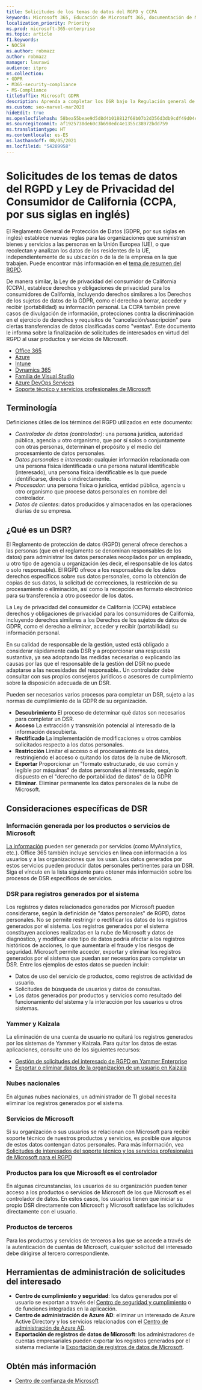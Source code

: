 ```yaml
---
title: Solicitudes de los temas de datos del RGPD y CCPA
keywords: Microsoft 365, Educación de Microsoft 365, documentación de Microsoft 365, RGPD, CCPA
localization_priority: Priority
ms.prod: microsoft-365-enterprise
ms.topic: article
f1.keywords:
- NOCSH
ms.author: robmazz
author: robmazz
manager: laurawi
audience: itpro
ms.collection:
- GDPR
- M365-security-compliance
- MS-Compliance
titleSuffix: Microsoft GDPR
description: Aprenda a completar los DSR bajo la Regulación general de protección de datos (GPDR) y la Ley de privacidad del consumidor de California (CCPA) utilizando los productos y servicios de Microsoft.
ms.custom: seo-marvel-mar2020
hideEdit: true
ms.openlocfilehash: 58bea55beae9d5d8d4b018812f68b07b2d356d3db9cdf49d04ef8523e4db0b5b
ms.sourcegitcommit: af1925730de60c3b698edc4e1355c38972bdd759
ms.translationtype: HT
ms.contentlocale: es-ES
ms.lasthandoff: 08/05/2021
ms.locfileid: "54289958"
---
```

# <a name="data-subject-requests-and-the-gdpr-and-ccpa"></a>Solicitudes de los temas de datos del RGPD y Ley de Privacidad del Consumidor de California (CCPA, por sus siglas en inglés)

El Reglamento General de Protección de Datos (GDPR, por sus siglas en inglés) establece nuevas reglas para las organizaciones que suministran bienes y servicios a las personas en la Unión Europea (UE), o que recolectan y analizan los datos de los residentes de la UE, independientemente de su ubicación o de la de la empresa en la que trabajen. Puede encontrar más información en el [tema de resumen del RGPD](gdpr.md).

De manera similar, la Ley de privacidad del consumidor de California (CCPA), establece derechos y obligaciones de privacidad para los consumidores de California, incluyendo derechos similares a los Derechos de los sujetos de datos de la GDPR, como el derecho a borrar, acceder y recibir (portabilidad) su información personal.  La CCPA también prevé casos de divulgación de información, protecciones contra la discriminación en el ejercicio de derechos y requisitos de "cancelación/suscripción" para ciertas transferencias de datos clasificadas como "ventas". Este documento le informa sobre la finalización de solicitudes de interesados en virtud del RGPD al usar productos y servicios de Microsoft.

- [Office 365](gdpr-dsr-Office365.md)
- [Azure](gdpr-dsr-Azure.md)
- [Intune](gdpr-dsr-Intune.md)
- [Dynamics 365](gdpr-dsr-Dynamics365.md)
- [Familia de Visual Studio](gdpr-dsr-visual-studio-family.md)
- [Azure DevOps Services](gdpr-dsr-vsts.md)
- [Soporte técnico y servicios profesionales de Microsoft](gdpr-dsr-prof-services.md)

## <a name="terminology"></a>Terminología

Definiciones útiles de los términos del RGPD utilizados en este documento:

- *Controlador de datos (controlador)*: una persona jurídica, autoridad pública, agencia u otro organismo, que por sí solos o conjuntamente con otras personas, determinan el propósito y el medio del procesamiento de datos personales.  
- *Datos personales* e *interesado*: cualquier información relacionada con una persona física identificada o una persona natural identificable (interesado), una persona física identificable es la que puede identificarse, directa o indirectamente.  
- *Procesador*: una persona física o jurídica, entidad pública, agencia u otro organismo que procese datos personales en nombre del controlador.  
- *Datos de clientes*: datos producidos y almacenados en las operaciones diarias de su empresa.

## <a name="what-is-a-dsr"></a>¿Qué es un DSR?

El Reglamento de protección de datos (RGPD) general ofrece derechos a las personas (que en el reglamento se denominan responsables de los datos) para administrar los datos personales recopilados por un empleado, u otro tipo de agencia u organización (es decir, el responsable de los datos o solo responsable). El RGPD ofrece a los responsables de los datos derechos específicos sobre sus datos personales, como la obtención de copias de sus datos, la solicitud de correcciones, la restricción de su procesamiento o eliminación, así como la recepción en formato electrónico para su transferencia a otro poseedor de los datos.

La Ley de privacidad del consumidor de California (CCPA) establece derechos y obligaciones de privacidad para los consumidores de California, incluyendo derechos similares a los Derechos de los sujetos de datos de GDPR, como el derecho a eliminar, acceder y recibir (portabilidad) su información personal.  

En su calidad de responsable de la gestión, usted está obligado a considerar rápidamente cada DSR y a proporcionar una respuesta sustantiva, ya sea adoptando las medidas necesarias o explicando las causas por las que el responsable de la gestión del DSR no puede adaptarse a las necesidades del responsable.. Un controlador debe consultar con sus propios consejeros jurídicos o asesores de cumplimiento sobre la disposición adecuada de un DSR.

Pueden ser necesarios varios procesos para completar un DSR, sujeto a las normas de cumplimiento de la GDPR de su organización.
  
- **Descubrimiento** El proceso de determinar qué datos son necesarios para completar un DSR.
- **Acceso** La extracción y transmisión potencial al interesado de la información descubierta.
- **Rectificado** La implementación de modificaciones u otros cambios solicitados respecto a los datos personales.
- **Restricción** Limitar el acceso o el procesamiento de los datos, restringiendo el acceso o quitando los datos de la nube de Microsoft.
- **Exportar** Proporcionar un "formato estructurado, de uso común y legible por máquinas" de datos personales al interesado, según lo dispuesto en el "derecho de portabilidad de datos" de la GDPR
- **Eliminar**. Eliminar permanente los datos personales de la nube de Microsoft.

## <a name="specific-dsr-considerations"></a>Consideraciones específicas de DSR

### <a name="insights-generated-by-microsoft-products-or-services"></a>Información generada por los productos o servicios de Microsoft

[La información](/microsoft-365/compliance/gdpr-dsr-office365#part-2-responding-to-dsrs-with-respect-to-insights-generated-by-office-365) pueden ser generada por servicios (como MyAnalytics, etc.). Office 365 también incluye servicios en línea con información a los usuarios y a las organizaciones que los usan. Los datos generados por estos servicios pueden producir datos personales pertinentes para un DSR. Siga el vínculo en la lista siguiente para obtener más información sobre los procesos de DSR específicos de servicios.  

### <a name="dsrs-for-system-generated-logs"></a>DSR para registros generados por el sistema

Los registros y datos relacionados generados por Microsoft pueden considerarse, según la definición de "datos personales" de RGPD, datos personales. No se permite restringir o rectificar los datos de los registros generados por el sistema. Los registros generados por el sistema constituyen acciones realizadas en la nube de Microsoft y datos de diagnóstico, y modificar este tipo de datos podría afectar a los registros históricos de acciones, lo que aumentaría el fraude y los riesgos de seguridad. Microsoft permite acceder, exportar y eliminar los registros generados por el sistema que puedan ser necesarios para completar un DSR. Entre los ejemplos de estos datos se pueden incluir:  

- Datos de uso del servicio de productos, como registros de actividad de usuario.
- Solicitudes de búsqueda de usuarios y datos de consultas.
- Los datos generados por productos y servicios como resultado del funcionamiento del sistema y la interacción por los usuarios u otros sistemas.  

### <a name="yammer-and-kaizala"></a>Yammer y Kaizala

La eliminación de una cuenta de usuario no quitará los registros generados por los sistemas de Yammer y Kaizala. Para quitar los datos de estas aplicaciones, consulte uno de los siguientes recursos:

- [Gestión de solicitudes del interesado de RGPD en Yammer Enterprise](/yammer/manage-security-and-compliance/gdpr-requests-in-yammer-enterprise)
- [Exportar o eliminar datos de la organización de un usuario en Kaizala](/office365/kaizala/export-or-delete-a-user-s-data)

### <a name="national-clouds"></a>Nubes nacionales

En algunas nubes nacionales, un administrador de TI global necesita eliminar los registros generados por el sistema.

### <a name="microsoft-services"></a>Servicios de Microsoft

Si su organización o sus usuarios se relacionan con Microsoft para recibir soporte técnico de nuestros productos y servicios, es posible que algunos de estos datos contengan datos personales. Para más información, vea [Solicitudes de interesados del soporte técnico y los servicios profesionales de Microsoft para el RGPD](gdpr-dsr-prof-services.md)

### <a name="microsoft-controller-products"></a>Productos para los que Microsoft es el controlador

En algunas circunstancias, los usuarios de su organización pueden tener acceso a los productos o servicios de Microsoft de los que Microsoft es el controlador de datos. En estos casos, los usuarios tienen que iniciar su propio DSR directamente con Microsoft y Microsoft satisface las solicitudes directamente con el usuario.

### <a name="third-party-products"></a>Productos de terceros

Para los productos y servicios de terceros a los que se accede a través de la autenticación de cuentas de Microsoft, cualquier solicitud del interesado debe dirigirse al tercero correspondiente.

## <a name="data-subject-request-admin-tools"></a>Herramientas de administración de solicitudes del interesado

- **Centro de cumplimiento y seguridad**: los datos generados por el usuario se exportan a través del [Centro de seguridad y cumplimiento](https://aka.ms/stpsecurityandcompliance) o de funciones integradas en la aplicación.
- **Centro de administración de Azure AD**: eliminar un interesado de Azure Active Directory y los servicios relacionados con el [Centro de administración de Azure AD](https://ms.portal.azure.com/#blade/Microsoft_AAD_IAM/UserManagementMenuBlade/Allusers/menuId/).
- **Exportación de registros de datos de Microsoft**: los administradores de cuentas empresariales pueden exportar los registros generados por el sistema mediante la [Exportación de registros de datos de Microsoft](https://aka.ms/MicrosoftGDPR).

## <a name="learn-more"></a>Obtén más información

- [Centro de confianza de Microsoft](https://www.microsoft.com/trust-center/privacy/gdpr-overview)
